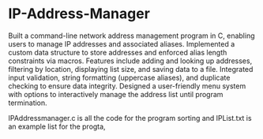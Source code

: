 # IP-Address-Manager
Built a command-line network address management program in C, enabling users to manage IP addresses and associated aliases. Implemented a custom data structure to store addresses and enforced alias length constraints via macros. Features include adding and looking up addresses, filtering by location, displaying list size, and saving data to a file. Integrated input validation, string formatting (uppercase aliases), and duplicate checking to ensure data integrity. Designed a user-friendly menu system with options to interactively manage the address list until program termination.

IPAddressmanager.c is all the code for the program sorting and IPList.txt is an example list for the progta,
